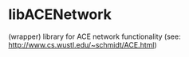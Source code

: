 # libACENetwork
(wrapper) library for ACE network functionality (see: http://www.cs.wustl.edu/~schmidt/ACE.html)
